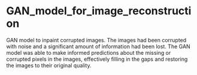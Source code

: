 # GAN_model_for_image_reconstruction
GAN model to inpaint corrupted images.  The images had been corrupted with noise and a significant amount of information had been lost. The GAN model was able to make informed predictions about the missing or corrupted pixels in the images,  effectively filling in the gaps and restoring the images to their original quality. 
